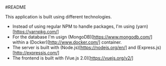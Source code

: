 #README

This application is built using different technologies.

- Instead of using regular NPM to handle packages, I'm using (yarn)[https://yarnpkg.com/]
- For the database I'm usign (MongoDB)[https://www.mongodb.com/] within a (Docker)[http://www.docker.com/] container.
- The server is built with (Node.js)[https://nodejs.org/en/] and (Express.js)[http://expressjs.com/]
- The frontend is built with (Vue.js 2.0)[https://vuejs.org/v2/]
